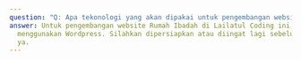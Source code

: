 ```yaml
---
question: "Q: Apa tekonologi yang akan dipakai untuk pengembangan website?"
answer: U﻿ntuk pengembangan website Rumah Ibadah di Lailatul Coding ini, kita
  menggunakan Wordpress. Silahkan dipersiapkan atau diingat lagi sebelum hari-H
  ya.
---
```


